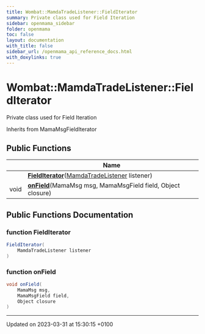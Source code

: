 ```yaml
---
title: Wombat::MamdaTradeListener::FieldIterator
summary: Private class used for Field Iteration 
sidebar: openmama_sidebar
folder: openmama
toc: false
layout: documentation
with_title: false
sidebar_url: /openmama_api_reference_docs.html
with_doxylinks: true
---
```


# Wombat::MamdaTradeListener::FieldIterator



Private class used for Field Iteration 

Inherits from MamaMsgFieldIterator

## Public Functions

|                | Name           |
| -------------- | -------------- |
| | **[FieldIterator](classWombat_1_1MamdaTradeListener_1_1FieldIterator.html#function-fielditerator)**([MamdaTradeListener](classWombat_1_1MamdaTradeListener.html) listener) |
| void | **[onField](classWombat_1_1MamdaTradeListener_1_1FieldIterator.html#function-onfield)**(MamaMsg msg, MamaMsgField field, Object closure) |

## Public Functions Documentation

### function FieldIterator

```csharp
FieldIterator(
    MamdaTradeListener listener
)
```


### function onField

```csharp
void onField(
    MamaMsg msg,
    MamaMsgField field,
    Object closure
)
```


-------------------------------

Updated on 2023-03-31 at 15:30:15 +0100